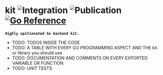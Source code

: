# kit ![Integration](https://github.com/Neoxelox/kit/workflows/Integration/badge.svg) ![Publication](https://github.com/Neoxelox/kit/workflows/Publication/badge.svg) [![Go Reference](https://pkg.go.dev/badge/github.com/neoxelox/kit.svg)](https://pkg.go.dev/github.com/neoxelox/kit)

**`Highly opitionated Go backend kit.`**

- TODO: TODOS INSIDE THE CODE
- TODO: A TABLE WITH EVERY GO PROGRAMMING ASPECT AND THE kit.<Object> or library you should use
- TODO: DOCUMENTATION AND COMMENTS ON EVERY EXPORTED VARIABLE OR FUNCTION
- TODO: UNIT TESTS

